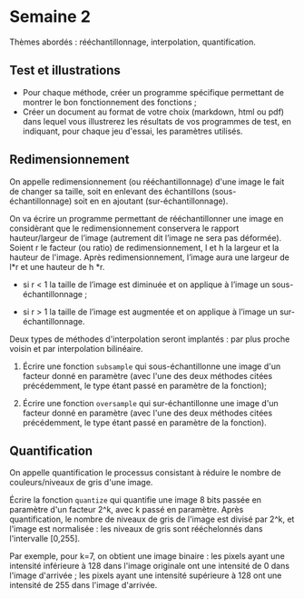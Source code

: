 # Semaine 2

Thèmes abordés :  rééchantillonnage, interpolation, quantification.

## Test et illustrations

-  Pour chaque méthode, créer un programme spécifique permettant de montrer le bon fonctionnement des fonctions ;
-  Créer un document au format de votre choix (markdown, html ou pdf) dans lequel vous illustrerez les résultats de vos programmes de test, en indiquant, pour chaque jeu d'essai, les paramètres utilisés.

## Redimensionnement
On appelle redimensionnement (ou rééchantillonnage) d'une image le fait de changer sa taille, soit en enlevant des échantillons (sous-échantillonnage) soit en en ajoutant (sur-échantillonnage).

On va écrire un programme permettant de rééchantillonner une image en considèrant que le redimensionnement conservera le rapport hauteur/largeur de l’image (autrement dit l’image ne sera pas déformée). Soient r le facteur (ou ratio) de redimensionnement, l et h la largeur et la hauteur de l'image. Après redimensionnement, l’image aura une largeur de l*r et une hauteur de h *r.
- si r < 1 la taille de l’image est diminuée et on applique à l’image un sous-échantillonnage ;
- si r > 1 la taille de l’image est augmentée et on applique à l’image un sur-échantillonnage. 

Deux types de méthodes d'interpolation seront implantés : par plus proche voisin et par interpolation bilinéaire.

1. Écrire une fonction ``subsample`` qui sous-échantillonne une image d'un facteur donné en paramètre (avec l'une des deux méthodes citées précédemment, le type étant passé en paramètre de la fonction); 

2. Écrire une fonction ``oversample`` qui sur-échantillonne une image d'un facteur donné en paramètre (avec l'une des deux méthodes citées précédemment, le type étant passé en paramètre de la fonction).

## Quantification
On appelle quantification le processus consistant à réduire le nombre de couleurs/niveaux de gris d'une image.

Écrire la fonction ``quantize`` qui quantifie une image 8 bits passée en paramètre d'un facteur 2^k, avec k passé en paramètre. Après quantification, le nombre de niveaux de gris de l'image est divisé par 2^k, et l'image est normalisée : les niveaux de gris sont rééchelonnés dans l'intervalle [0,255].

Par exemple, pour k=7, on obtient une image binaire : les pixels ayant une intensité inférieure à 128 dans l'image originale ont une intensité de 0 dans l'image d'arrivée ; les pixels ayant une intensité supérieure à 128 ont une intensité de 255 dans l'image d'arrivée.